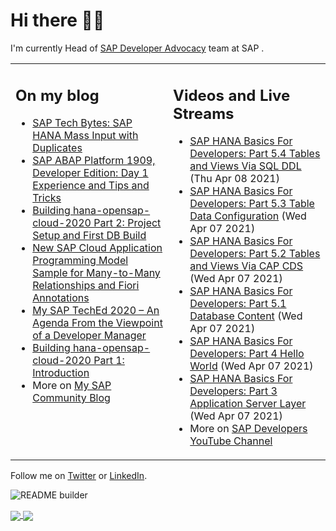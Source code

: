 
# Hi there 👋🏼

I'm currently Head of [SAP Developer Advocacy](https://developers.sap.com/) team at SAP .

<table><tr><td valign="top" width="50%">
 
## On my blog
- [SAP Tech Bytes: SAP HANA Mass Input with Duplicates](https://blogs.sap.com/?p=1300544) 
- [SAP ABAP Platform 1909, Developer Edition: Day 1 Experience and Tips and Tricks](https://blogs.sap.com/?p=1278655) 
- [Building hana-opensap-cloud-2020 Part 2: Project Setup and First DB Build](https://blogs.sap.com/?p=1258763) 
- [New SAP Cloud Application Programming Model Sample for Many-to-Many Relationships and Fiori Annotations](https://blogs.sap.com/?p=1244336) 
- [My SAP TechEd 2020 – An Agenda From the Viewpoint of a Developer Manager](https://blogs.sap.com/2020/11/13/my-sap-teched-2020-an-agenda-from-the-viewpoint-of-a-developer-manager/) 
- [Building hana-opensap-cloud-2020 Part 1: Introduction](https://blogs.sap.com/?p=1219900) 
- More on [My SAP Community Blog](https://people.sap.com/thomas.jung#content:blogposts)
</td>
  
<td valign="top" width="50%">
  
## Videos and Live Streams
- [SAP HANA Basics For Developers: Part 5.4 Tables and Views Via SQL DDL](https://www.youtube.com/watch?v=V8E3pfPggpg) (Thu Apr 08 2021)
- [SAP HANA Basics For Developers: Part 5.3 Table Data Configuration](https://www.youtube.com/watch?v=K1mHlVvP7Io) (Wed Apr 07 2021)
- [SAP HANA Basics For Developers: Part 5.2 Tables and Views Via CAP CDS](https://www.youtube.com/watch?v=UuXURLt1IQE) (Wed Apr 07 2021)
- [SAP HANA Basics For Developers: Part 5.1 Database Content](https://www.youtube.com/watch?v=N-fwm9F45NA) (Wed Apr 07 2021)
- [SAP HANA Basics For Developers: Part 4 Hello World](https://www.youtube.com/watch?v=Ll4WI9wtzcQ) (Wed Apr 07 2021)
- [SAP HANA Basics For Developers: Part 3 Application Server Layer](https://www.youtube.com/watch?v=DtlOto-goUw) (Wed Apr 07 2021)
- More on [SAP Developers YouTube Channel](https://www.youtube.com/channel/UCNfmelKDrvRmjYwSi9yvrMg)
</td></tr></table>

Follow me on [Twitter](https://twitter.com/thomas_jung) or [LinkedIn](https://www.linkedin.com/in/thomasjungsap/).

![README builder](https://github.com/jung-thomas/jung-thomas/workflows/README%20builder/badge.svg)

<a href="https://github.com/anuraghazra/github-readme-stats">
  <img align="center" src="https://github-readme-stats.vercel.app/api?username=jung-thomas&count_private=true&show_icons=true&theme=dark" />
</a>
<a href="https://github.com/anuraghazra/github-readme-stats">
  <img align="center" src="https://github-readme-stats.vercel.app/api/top-langs/?username=jung-thomas&show_icons=true&theme=dark" />
</a>

